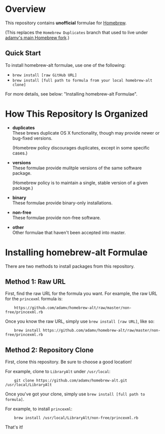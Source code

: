 # Overview

This repository contains **unofficial** formulae for [Homebrew](https://github.com/mxcl/homebrew).

(This replaces the `Homebrew Duplicates` branch that used to live under [adamv's
main Homebrew fork](https://github.com/adamv/homebrew).)


## Quick Start

To install homebrew-alt formulae, use one of the following:

 * `brew install [raw GitHub URL]`
 * `brew install [full path to formula from your local homebrew-alt clone]`

For more details, see below: "Installing homebrew-alt Formulae".



# How This Repository Is Organized

  *   **duplicates**<br>
      These brews duplicate OS X functionality, though may provide newer or
      bug-fixed versions.  

      (Homebrew policy discourages duplicates, except in some specific cases.)

  *   **versions**<br>
      These formulae provide mulitple versions of the same software package.

      (Homebrew policy is to maintain a single, stable version of a given
      package.)

  *   **binary**<br>
      These formulae provide binary-only installations.

  *   **non-free**<br>
      These formulae provide non-free software.

  *   **other**<br>
      Other formulae that haven't been accepted into master.



# Installing homebrew-alt Formulae

There are two methods to install packages from this repository.


## Method 1: Raw URL

First, find the raw URL for the formula you want. For example, the raw URL for
the `princexml` formula is:

```
    https://github.com/adamv/homebrew-alt/raw/master/non-free/princexml.rb
```


Once you know the raw URL, simply use `brew install [raw URL]`, like so:

```
    brew install https://github.com/adamv/homebrew-alt/raw/master/non-free/princexml.rb
```


## Method 2: Repository Clone

First, clone this repository.  Be sure to choose a good location!  

For example, clone to `LibraryAlt` under `/usr/local`:

```
    git clone https://github.com/adamv/homebrew-alt.git /usr/local/LibraryAlt
```


Once you've got your clone, simply use `brew install [full path to formula]`.

For example, to install `princexml`:

```
    brew install /usr/local/LibraryAlt/non-free/princexml.rb
```


That's it!
